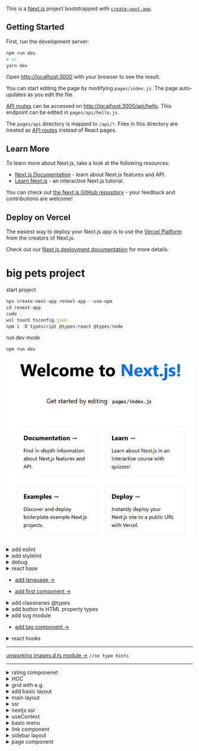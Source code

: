 This is a [Next.js](https://nextjs.org/) project bootstrapped with [`create-next-app`](https://github.com/vercel/next.js/tree/canary/packages/create-next-app).

## Getting Started

First, run the development server:

```bash
npm run dev
# or
yarn dev
```

Open [http://localhost:3000](http://localhost:3000) with your browser to see the result.

You can start editing the page by modifying `pages/index.js`. The page auto-updates as you edit the file.

[API routes](https://nextjs.org/docs/api-routes/introduction) can be accessed on [http://localhost:3000/api/hello](http://localhost:3000/api/hello). This endpoint can be edited in `pages/api/hello.js`.

The `pages/api` directory is mapped to `/api/*`. Files in this directory are treated as [API routes](https://nextjs.org/docs/api-routes/introduction) instead of React pages.

## Learn More

To learn more about Next.js, take a look at the following resources:

- [Next.js Documentation](https://nextjs.org/docs) - learn about Next.js features and API.
- [Learn Next.js](https://nextjs.org/learn) - an interactive Next.js tutorial.

You can check out [the Next.js GitHub repository](https://github.com/vercel/next.js/) - your feedback and contributions are welcome!

## Deploy on Vercel

The easiest way to deploy your Next.js app is to use the [Vercel Platform](https://vercel.com/new?utm_medium=default-template&filter=next.js&utm_source=create-next-app&utm_campaign=create-next-app-readme) from the creators of Next.js.

Check out our [Next.js deployment documentation](https://nextjs.org/docs/deployment) for more details.

# big pets project

start project

```javascript
npx create-next-app renext-app --use-npm
cd renext-app
code .
wsl touch tsconfig.json
npm i -D typescript @types/react @types/node
```

run dev mode

```javascript
npm run dev
```

![start next project](./readmeAssets/renext_start.jpg)

<details>
<summary>
add eslint
</summary>

add?

```javascript
npm i -D @typescript-eslint/parser @typescript-eslint/eslint-plugin
```

.eslintrs?

```javascript
{
  "root": true,
  "parser": "@typescript-eslint/parser",
  "plugins": [
    "@typescript-eslint"
  ],
  "rules": {
    "semi": "off",
    "@typescript-eslint/semi": [
      "warn"
    ],
    "@typescript-eslint/no-empty-interface": [
      "error",
      {
        "allowSingleExtends": true
      }
    ]
  },
  "extends": [
    "eslint:recommended",
    "plugin:@typescript-eslint/eslint-recommended",
    "plugin:@typescript-eslint/recommended",
    "plugin:react-hooks/recommended"
  ]
}

```

</details>

<details>
<summary>
add stylelint
</summary>

```javascript
npm i -D stylelint stylelint-config-standard stylelint-order stylelint-config-rational-order-fix
```

.stylelint.json

```javascript
{
  "extends": [
	  "stylelint-config-standard",
	  "stylelint-config-rational-order-fix"
	],
  "plugins": ["stylelint-order"],
  "rules": {
    "indentation": [2],
    "color-hex-case": "upper",
    "selector-class-pattern": "^.*$",
    "declaration-block-no-redundant-longhand-properties": [
      true,
      {
        "ignoreShorthands": ["/grid/"]
      }
    ]
  }
}

```

</details>

<details>
<summary>
debug
</summary>

```javascript
npm i -D cross-env
```

.vscode/launch.json

```javascript
{
  // Use IntelliSense to learn about possible attributes.
  // Hover to view descriptions of existing attributes.
  // For more information, visit: https://go.microsoft.com/fwlink/?linkid=830387
  "version": "0.2.0",
  "configurations": [
    {
      "type": "node",
      "request": "attach",
      "name": "Launch Program",
      "skipFiles": ["<node_internals>/**"],
      "port": 9229
    }
  ]
}
```

`F5` button

![start next project](./readmeAssets/run_debug.jpg)

</details>

<details>
<summary>
react base
</summary>

![react components](./readmeAssets/ract_component.jpg)

![react components life cycle](./readmeAssets/life_cycle.jpg)

</details>

- [add language →](./pages/_document.tsx)

- [add first component →](./components/Htag/)

<details>
<summary>
add classnanes @types
</summary>

```javascript
npm i -D @types/classnames // cn()
```

</details>

<details>
<summary>
add button ts HTML property types 
</summary>

```javascript
import { ButtonHTMLAttributes, DetailedHTMLProps, ReactNode } from "react";

export interface ButtonProps
  extends DetailedHTMLProps<
    ButtonHTMLAttributes<HTMLButtonElement>,
    HTMLButtonElement
  > {
  children: ReactNode;
  appearance: "primary" | "ghost";
  // with optional parametr ? arrow
  arrow?: "right" | "down" | "none";
}
```

look at this beauty (╯°□°）╯︵ ┻━┻

![ts HTML property types](./readmeAssets/property_types.jpg)

</details>

<details>
<summary>
add svg module
</summary>

```javascript
npm i -D @svgr/webpack
```

`Parsing error : Cannot find module 'next/babel'`

to fix this issue: modify eslint.config.json

```javascript
{
	"extends": [
		"next/babel", // add this ext
		"next/core-web-vitals"
	]
}
```

</details>

- [add tag component →](./components/Tag/)

<details>
<summary>
react hooks
</summary>

# react hooks

![react hooks](./readmeAssets/react_hooks.jpg)

![why functional components better way](./readmeAssets/why_hooks_better.jpg)

![main hooks](./readmeAssets/react_hooks_main.jpg)

# useState hook

```javascript
import { useState } from "react";
import { Button, Htag, P, Tag } from "../components";

export default function Home(): JSX.Element {
  const [counter, setCounter] = useState(0);
  return (
    <>
      <Htag tag="h1">{counter}</Htag>
      <Button
        onClick={() => {
          setCounter((x) => x + 1);
        }}
        appearance="primary"
        arrow="right"
      >
        Button
      </Button>
    </>
  );
}
```

![use state](./readmeAssets/use_state.jpg)

![use state example](./readmeAssets/use_state_comp_example.jpg)

![use state update](./readmeAssets/use_state_upd.jpg)

![use state lazy init](./readmeAssets/use_state_lazy_init.jpg)

# useEffect hook

```javascript
import { useEffect, useState } from "react";
import { Button, Htag, P, Tag } from "../components";

export default function Home(): JSX.Element {
  const [counter, setCounter] = useState(0);

  /**
   * Хуки должны вызываться на
   * верхнем уровне, это может
   * проверить специальный плагин:
   */

  /**
   * npm i -D eslint-plugin-react-hooks
   * ДОБАВИЛ ЭТО РАСШИРЕНИЕ НО ОНО НЕХУА
   * НЕ РАБОТАЕТ
   * 
   *   if (counter > 0) {
   *   useEffect(() => {
   *   console.log("yepp");
   *   console.log("Counter " + counter);
   *   });
  }
   * 
   */

  /**
   *
   * 	 useEffect(() => {
   *		console.log("Counter " + counter);
   *		return function cleanup() {
   *		console.log("Unmount");
   *		};
   *	});
   *
   * ---res---
   *
   *  Unmount
   *  Counter 1
   *
   */

  /**
   *
   * 	 useEffect(() => {
   *		console.log("Counter " + counter);
   *		return function cleanup() {
   *		console.log("Unmount");
   *		};
   *	}, []);
   *
   * ---res---
   *
   *  Counter 0
   *
   */

  return (
    <>
      <Htag tag="h1">{counter}</Htag>
      <Button
        onClick={() => {
          setCounter((x) => x + 1);
        }}
        appearance="primary"
        arrow="right"
      >
        Button
      </Button>
    </>
  );
}
```

![useEffect hook](./readmeAssets/useEffect_hook.jpg)

![useEffect render](./readmeAssets/useEffect_render.jpg)

![useEffect render other](./readmeAssets/useEffect_render_other.jpg)

</details>

---

[unworking images.d.ts module →](./images.d.ts) `//no type hints`

---

<details>
<summary>
rating componenet
</summary>

[more info →](./components/Rating/)

```javascript
import { useState } from "react";
import { Rating } from "../components";

export default function Home(): JSX.Element {
  const [rating, setRating] = useState(4);

  return (
    <>
      <Rating rating={rating} isEditable setRating={setRating} />
    </>
  );
}
```

</details>

<details>
<summary>
HOC
</summary>

![HOC](./readmeAssets/hoc.jpg)

![HOC example](./readmeAssets/hoc_example.jpg)

![HOC example with types](./readmeAssets/hoc_with_types.jpg)

![HOC rules](./readmeAssets/hoc_rules.jpg)

![HOC example view](./readmeAssets/hoc_like_view.jpg)

[look at that HOC →](./layout/Layout.tsx)
[and this, how it's work →](./pages/index.tsx)

</details>

<details>
<summary>
grid with e.g.

</summary>

![align justify memorization](./readmeAssets/align_memo.jpg)

[template und gap 0 →](../grid-eg/main0.css)

[align und justify 1 →](../grid-eg/main1.css)

[cell distribution 2 →](../grid-eg/main2.css)

[grid playground →](https://www.cssgridplayground.com/)

[grid template | areas 3 →](../grid-eg/main3.css)

---

## best practice??

![grid & column](./readmeAssets/column.jpg)

![naming columns & areas](./readmeAssets/naming_column.jpg)

![use fractions](./readmeAssets/fractions.jpg)

</details>

<details>
<summary>
add basic layout
</summary>

![basic layout](./readmeAssets/basic_layout.jpg)

</details>

<details>
<summary>
main layout
</summary>

## add time lib

```javascript

npm i date-fns
```

![add footer](./readmeAssets/add_footer.jpg)

</details>

<details>
<summary>
ssr
</summary>

## env var

![environment variables](./readmeAssets/env_var.jpg)

![link to var](./readmeAssets/link_to_var.jpg)

![env global](./readmeAssets/env_global.jpg)

![env availability](./readmeAssets/var_availability.jpg)

![env with test](./readmeAssets/env_with_test.jpg)

## browser rendering

![browser rendering](./readmeAssets/browser_render.jpg)

![browser rendering with spa](./readmeAssets/br_ren_spa.jpg)

![ssr vs csr](./readmeAssets/ssr_vs_csr.jpg)

![hydration ssr](./readmeAssets/hydration_ssr.jpg)

![weak side ssr](./readmeAssets/weak_side_ssr.jpg)

![strong side ssr](./readmeAssets/strong_side_ssr.jpg)

![seo_comparison](./readmeAssets/seo_comparison.jpg)

![what dicide nextjs](./readmeAssets/what_dicide_nextjs.jpg)

![performance comparison](./readmeAssets/performance_comparison.jpg)

![metric comparison](./readmeAssets/metric_comparison.jpg)

</details>

<details>
<summary>
nextjs ssr
</summary>

## prerender

![prerender](./readmeAssets/prerender.jpg)

![ssr function](./readmeAssets/ssr_function.jpg)

![getstaticprops](./readmeAssets/getstaticprops.jpg)

![getstaticprops e.g.](./readmeAssets/getstatic_eg.jpg)

![extra options](./readmeAssets/extra_options.jpg)

![return params](./readmeAssets/return_params.jpg)

![incremental static generate](./readmeAssets/incremental_static_generate.jpg)

![get static path](./readmeAssets/getstaticpath.jpg)

![get static path func](./readmeAssets/getstaticpath_func.jpg)

![true ssr](./readmeAssets/true_ssr.jpg)

![ssr props](./readmeAssets/ssr_props.jpg)

![extra options ssr](./readmeAssets/extra_options_ssr.jpg)

[getStaticProps e.g. →](./pages/index.tsx)

![layout with menu from backend](./readmeAssets/layout_with_backendMenu_ssr.jpg)

[getStaticPaths e.g. →](./pages/courses/%5Balias%5D.tsx)

![getStaticPaths e.g. →](./readmeAssets/getStaticPaths_eg.jpg)

</details>

<details>
<summary>
useContext
</summary>

![useContext hook](./readmeAssets/data_transfer.jpg)

![context creation](./readmeAssets/context_creation.jpg)

![provider creation](./readmeAssets/provider_creation.jpg)

![context usage](./readmeAssets/context_usage.jpg)

![additional features](./readmeAssets/additional_features.jpg)

[useContext with e.g. →](./context/app.context.tsx)

</details>

<details>
<summary>
basic menu
</summary>

![basic menu](./readmeAssets/basic_menu.jpg)

</details>

<details>
<summary>
link component
</summary>

![link component](./readmeAssets/link_component.jpg)

![usage link component](./readmeAssets/useage_link_component.jpg)

![throw href with component](./readmeAssets/throw_component.jpg)

---

## useRouter hook

![useRouter hook usage](./readmeAssets/useRouter_usage.jpg)

![Router structure](./readmeAssets/useRouter_structure.jpg)

</details>

<details>
<summary>
sidebar layout
</summary>

![sidebar layout](./readmeAssets/sidebar_layout.jpg)

</details>

<details>
<summary>
page component
</summary>

[page component →](./page-components/TopPageComponent/)

![page layout](./readmeAssets/page_layout.jpg)

[page layout →](./components/HhData/)

</details>
